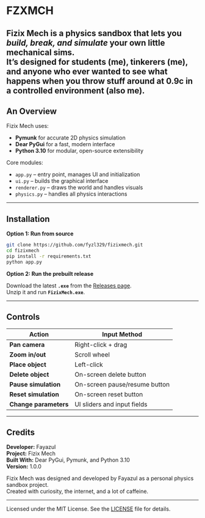 # FZXMCH

Fizix Mech is a physics sandbox that lets you *build, break, and simulate* your own little mechanical sims.  
It’s designed for students (me), tinkerers (me), and anyone who ever wanted to see what happens when you throw stuff around at 0.9c in a controlled environment (also me).
---

## An Overview

Fizix Mech uses:
- **Pymunk** for accurate 2D physics simulation
- **Dear PyGui** for a fast, modern interface
- **Python 3.10** for modular, open-source extensibility

Core modules:
- `app.py` – entry point, manages UI and initialization  
- `ui.py` – builds the graphical interface  
- `renderer.py` – draws the world and handles visuals  
- `physics.py` – handles all physics interactions  

---

## Installation

**Option 1: Run from source**

```bash
git clone https://github.com/fyzl329/fizixmech.git
cd fizixmech
pip install -r requirements.txt
python app.py
```

**Option 2: Run the prebuilt release**

Download the latest **`.exe`** from the [Releases page](https://github.com/fyzl329/fizixmech/releases).  
Unzip it and run **`FizixMech.exe`**.

---
## Controls
| Action             | Input Method                     |
|--------------------|----------------------------------|
| **Pan camera**     | Right-click + drag               |
| **Zoom in/out**    | Scroll wheel                     |
| **Place object**   | Left-click                       |
| **Delete object**  | On-screen delete button          |
| **Pause simulation** | On-screen pause/resume button  |
| **Reset simulation** | On-screen reset button         |
| **Change parameters** | UI sliders and input fields   |

---

## Credits

**Developer:** Fayazul  
**Project:** Fizix Mech  
**Built With:** Dear PyGui, Pymunk, and Python 3.10  
**Version:** 1.0.0  

Fizix Mech was designed and developed by Fayazul as a personal physics sandbox project.  
Created with curiosity, the internet, and a lot of caffeine.

---

Licensed under the MIT License. See the [LICENSE](./LICENSE) file for details.
